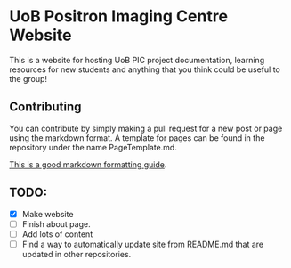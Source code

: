 # UoB Positron Imaging Centre Website

This is a website for hosting UoB PIC project documentation, learning resources for new students and anything that you think could be useful to the group!

## Contributing

You can contribute by simply making a pull request for a new post or page using the markdown format. 
A template for pages can be found in the repository under the name PageTemplate.md.

[This is a good markdown formatting guide]( https://www.markdownguide.org/basic-syntax/).

## TODO:

- [x] Make website
- [ ] Finish about page.
- [ ] Add lots of content
- [ ] Find a way to automatically update site from README.md that are updated in other repositories.
